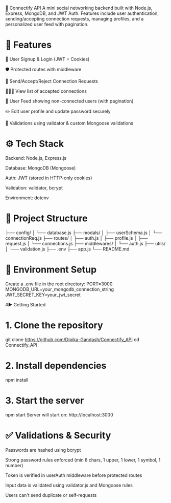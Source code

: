 🔗 Connectify API
A mini social networking backend built with Node.js, Express, MongoDB, and JWT Auth.
Features include user authentication, sending/accepting connection requests, managing profiles, and a personalized user feed with pagination.

# 🧠 Features
👤 User Signup & Login (JWT + Cookies)

🛡️ Protected routes with middleware

🔄 Send/Accept/Reject Connection Requests

🧑‍🤝‍🧑 View list of accepted connections

📡 User Feed showing non-connected users (with pagination)

✏️ Edit user profile and update password securely

🧪 Validations using validator & custom Mongoose validations


# ⚙️ Tech Stack
Backend: Node.js, Express.js

Database: MongoDB (Mongoose)

Auth: JWT (stored in HTTP-only cookies)

Validation: validator, bcrypt

Environment: dotenv


# 📂 Project Structure
├── config/
│   └── database.js
├── modals/
│   ├── userSchema.js
│   └── connectionReq.js
├── routes/
│   ├── auth.js
│   ├── profile.js
│   ├── request.js
│   └── connections.js
├── middlewares/
│   └── auth.js
├── utils/
│   └── validation.js
├── .env
├── app.js
└── README.md


# 🔐 Environment Setup
Create a .env file in the root directory:
     PORT=3000
     MONGODB_URL=your_mongodb_connection_string
     JWT_SECRET_KEY=your_jwt_secret

#▶️ Getting Started
# 1. Clone the repository
git clone https://github.com/Dipika-Gandash/Connectify_API
cd Connectify_API

# 2. Install dependencies
npm install

# 3. Start the server
npm start
Server will start on: http://localhost:3000


# ✅ Validations & Security
Passwords are hashed using bcrypt

Strong password rules enforced (min 8 chars, 1 upper, 1 lower, 1 symbol, 1 number)

Token is verified in userAuth middleware before protected routes

Input data is validated using validator.js and Mongoose rules

Users can't send duplicate or self-requests


